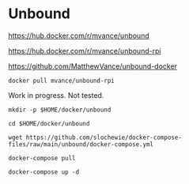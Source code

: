 # Unbound
https://hub.docker.com/r/mvance/unbound

https://hub.docker.com/r/mvance/unbound-rpi

https://github.com/MatthewVance/unbound-docker
```
docker pull mvance/unbound-rpi
```
Work in progress. Not tested.
```
mkdir -p $HOME/docker/unbound
```
```
cd $HOME/docker/unbound
```
```
wget https://github.com/slochewie/docker-compose-files/raw/main/unbound/docker-compose.yml
```
```
docker-compose pull
```
```
docker-compose up -d
```
